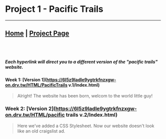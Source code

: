 # Project 1 - Pacific Trails 

---

## [Home](index.md) | [Project Page](sample_page.md) 
<br><br>
##### **_Each hyperlink will direct you to a different version  of the "pacific trails" website._**

#### Week 1:  [Version 1](https://6l5z9ladle9ygtrkfnzxgw-on.drv.tw/HTML/PacificTrails v.1/Index.html)
>Alright! The website has been born, welcom to the world little guy!


  

### Week 2: [Version 2](https://6l5z9ladle9ygtrkfnzxgw-on.drv.tw/HTML/pacific trails v.2/Index.html)
>Here we've added a CSS Stylesheet. Now our website doesn't look like an old craigslist ad.


